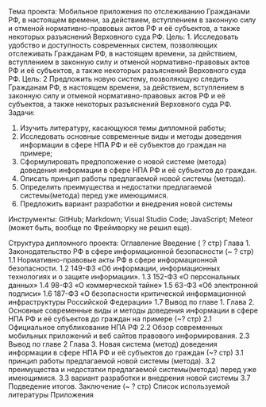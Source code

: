 Тема проекта: Мобильное приложения по отслеживанию Гражданами РФ, в настоящем времени, за действием, вступлением в законную силу и отменой нормативно-правовых актов РФ и её субъектов, а также некоторых разъяснений Верховного суда РФ.
Цель: 1.  Исследовать удобство и доступность современных систем, позволяющих отслеживать Гражданам РФ, в настоящем времени, за действием, вступлением в законную силу и отменой нормативно-правовых актов РФ и её субъектов, а также некоторых разъяснений Верховного суда РФ.
Цель: 2 Предложить новую систему, позволяющую следить Гражданам РФ, в настоящем времени, за действием, вступлением в законную силу и отменой нормативно-правовых актов РФ и её субъектов, а также некоторых разъяснений Верховного суда РФ.
Задачи:
1.	Изучить литературу, касающуюся темы дипломной работы;
2.	Исследовать основные современные виды и методы доведения информации в сфере НПА РФ и её субъектов до граждан на примере;
3.	Сформулировать предположение о новой системе (метода) доведения информации в сфере НПА РФ и её субъектов до граждан.
4.	Описать принцип работы предлагаемой новой системы (метода).
5.	Определить преимущества и недостатки предлагаемой системы(метода) перед уже имеющимися.
6.	Предложить вариант разработки и внедрения новой системы

Инструменты: GitHub; Markdown; Visual Studio Code; JavaScript; Meteor (может быть, вообще по Фреймворку не решил еще).

Структура дипломного проекта:
Оглавление
Введение ( ? стр)
Глава 1. Законодательство РФ в сфере информационной безопасности
 (~ ? стр)
1.1 Нормативно-правовые акты РФ в сфере информационной безопасности. 
1.2 149-ФЗ «Об информации, информационных технологиях и о защите информации».
1.3 152-ФЗ «О персональных данных»
1.4 98-ФЗ «О коммерческой тайне»
1.5 63-ФЗ «Об электронной подписи»
1.6 187-ФЗ «О безопасности критической информационной инфраструктуры Российской Федерации»
1.7 Вывод по главе 1.
 Глава 2. Основные современные виды и методы доведения информации в сфере НПА РФ и её субъектов до граждан на примере (~? стр)
2.1 Официальное опубликование НПА РФ
2.2 Обзор современных мобильных приложений и веб сайтов правового информирования.
2.3 Вывод по главе 2
Глава 3. Новая система (метод) доведения информации в сфере НПА РФ и её субъектов до граждан (~? стр)
3.1 принцип работы предлагаемой новой системы (метода).
3.2 преимущества и недостатки предлагаемой системы(метода) перед уже имеющимися.
3.3 вариант разработки и внедрения новой системы 
3.7 Подведение итогов. 
Заключение (~ ?  стр)
Список используемой литературы
Приложения

